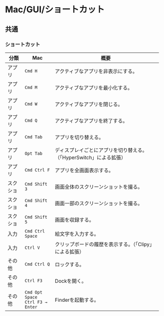 # Mac/GUI/ショートカット

## 共通

### ショートカット

| 分類     | Mac                                    | 概要                                                         |
| -------- | -------------------------------------- | ------------------------------------------------------------ |
| アプリ   | `Cmd H`                                | アクティブなアプリを非表示にする。                           |
| アプリ   | `Cmd M`                                | アクティブなアプリを最小化する。                             |
| アプリ   | `Cmd W`                                | アクティブなアプリを閉じる。                                 |
| アプリ   | `Cmd Q`                                | アクティブなアプリを終了する。                               |
| アプリ   | `Cmd Tab`                              | アプリを切り替える。                                         |
| アプリ   | `Opt Tab`                              | ディスプレイごとにアプリを切り替える。（「HyperSwitch」による拡張） |
| アプリ   | `Cmd Ctrl F`                           | アプリを全画面表示する。                                     |
| スクショ | `Cmd Shift 3`                          | 画面全体のスクリーンショットを撮る。                         |
| スクショ | `Cmd Shift 4`                          | 画面一部のスクリーンショットを撮る。                         |
| スクショ | `Cmd Shift 5`                          | 画面を収録する。                                             |
| 入力     | `Cmd Ctrl Space`                       | 絵文字を入力する。                                           |
| 入力     | `Ctrl V`                               | クリップボードの履歴を表示する。（「Clipy」による拡張）      |
| その他   | `Cmd Ctrl Q`                           | ロックする。                                                 |
| その他   | `Ctrl F3`                              | Dockを開く。                                                 |
| その他   | `Cmd Opt Space`<br />`Ctrl F3 → Enter` | Finderを起動する。                                           |
